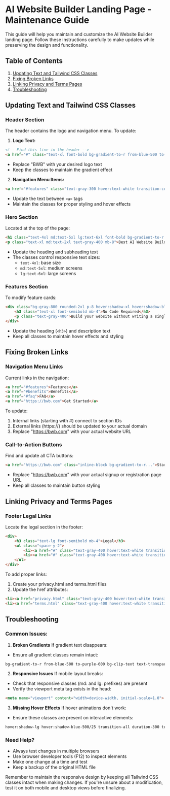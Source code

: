 # AI Website Builder Landing Page - Maintenance Guide

This guide will help you maintain and customize the AI Website Builder landing page. Follow these instructions carefully to make updates while preserving the design and functionality.

## Table of Contents
1. [Updating Text and Tailwind CSS Classes](#updating-text-and-tailwind-css-classes)
2. [Fixing Broken Links](#fixing-broken-links)
3. [Linking Privacy and Terms Pages](#linking-privacy-and-terms-pages)
4. [Troubleshooting](#troubleshooting)

## Updating Text and Tailwind CSS Classes

### Header Section
The header contains the logo and navigation menu. To update:

1. **Logo Text:**
```html
<!-- Find this line in the header -->
<a href="#" class="text-xl font-bold bg-gradient-to-r from-blue-500 to-purple-600 bg-clip-text text-transparent">BWB</a>
```
- Replace "BWB" with your desired logo text
- Keep the classes to maintain the gradient effect

2. **Navigation Menu Items:**
```html
<a href="#features" class="text-gray-300 hover:text-white transition-colors duration-300">Features</a>
```
- Update the text between `<a>` tags
- Maintain the classes for proper styling and hover effects

### Hero Section
Located at the top of the page:
```html
<h1 class="text-4xl md:text-5xl lg:text-6xl font-bold bg-gradient-to-r from-blue-500 to-purple-600 bg-clip-text text-transparent mb-6">AI Agent Website Builder</h1>
<p class="text-xl md:text-2xl text-gray-400 mb-8">Best AI Website Builder</p>
```
- Update the heading and subheading text
- The classes control responsive text sizes:
  - `text-4xl`: base size
  - `md:text-5xl`: medium screens
  - `lg:text-6xl`: large screens

### Features Section
To modify feature cards:
```html
<div class="bg-gray-800 rounded-2xl p-8 hover:shadow-xl hover:shadow-blue-500/10 transition-all duration-300 transform hover:scale-105">
    <h3 class="text-xl font-semibold mb-4">No Code Required</h3>
    <p class="text-gray-400">Build your website without writing a single line of code.</p>
</div>
```
- Update the heading (`<h3>`) and description text
- Keep all classes to maintain hover effects and styling

## Fixing Broken Links

### Navigation Menu Links
Current links in the navigation:
```html
<a href="#features">Features</a>
<a href="#benefits">Benefits</a>
<a href="#faq">FAQ</a>
<a href="https://bwb.com">Get Started</a>
```
To update:
1. Internal links (starting with #) connect to section IDs
2. External links (https://) should be updated to your actual domain
3. Replace "https://bwb.com" with your actual website URL

### Call-to-Action Buttons
Find and update all CTA buttons:
```html
<a href="https://bwb.com" class="inline-block bg-gradient-to-r...">Start Building Now</a>
```
- Replace "https://bwb.com" with your actual signup or registration page URL
- Keep all classes to maintain button styling

## Linking Privacy and Terms Pages

### Footer Legal Links
Locate the legal section in the footer:
```html
<div>
    <h3 class="text-lg font-semibold mb-4">Legal</h3>
    <ul class="space-y-2">
        <li><a href="#" class="text-gray-400 hover:text-white transition-colors duration-300">Privacy Policy</a></li>
        <li><a href="#" class="text-gray-400 hover:text-white transition-colors duration-300">Terms of Service</a></li>
    </ul>
</div>
```

To add proper links:
1. Create your privacy.html and terms.html files
2. Update the href attributes:
```html
<li><a href="privacy.html" class="text-gray-400 hover:text-white transition-colors duration-300">Privacy Policy</a></li>
<li><a href="terms.html" class="text-gray-400 hover:text-white transition-colors duration-300">Terms of Service</a></li>
```

## Troubleshooting

### Common Issues:

1. **Broken Gradients**
If gradient text disappears:
- Ensure all gradient classes remain intact:
```html
bg-gradient-to-r from-blue-500 to-purple-600 bg-clip-text text-transparent
```

2. **Responsive Issues**
If mobile layout breaks:
- Check that responsive classes (md: and lg: prefixes) are present
- Verify the viewport meta tag exists in the head:
```html
<meta name="viewport" content="width=device-width, initial-scale=1.0">
```

3. **Missing Hover Effects**
If hover animations don't work:
- Ensure these classes are present on interactive elements:
```html
hover:shadow-lg hover:shadow-blue-500/25 transition-all duration-300 transform hover:scale-105
```

### Need Help?
- Always test changes in multiple browsers
- Use browser developer tools (F12) to inspect elements
- Make one change at a time and test
- Keep a backup of the original HTML file

Remember to maintain the responsive design by keeping all Tailwind CSS classes intact when making changes. If you're unsure about a modification, test it on both mobile and desktop views before finalizing.